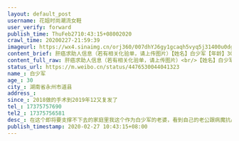 ```yaml
---
layout: default_post
username: 花姐时尚潮流女鞋
user_verify: forward
publish_time: ThuFeb2710:43:15+08002020
crawl_time: 20200227-21:59:39
imageurl: https://wx4.sinaimg.cn/orj360/007dhYJ6gy1gcaqh5vyq5j31400u0dgy.jpg,https://wx4.sinaimg.cn/orj360/007dhYJ6gy1gcaqh7no2vj31400u0myi.jpg
content_brief: 肝癌求助人信息（若有相关化验单，请上传图片）【姓名】白少军【年龄】30【所在城市】湖南省永州市道县【】祥霖铺镇【患病时间】2018做的手术到2019年12又复发了【联系方式】17375757690【其他紧急联系人】17375756581【病情描述】在这个即将要支撑不下去的家庭里我这个作为白少军的老婆，看到 ...全文
content_full_raw: 肝癌求助人信息（若有相关化验单，请上传图片）<br/>【姓名】白少军<br/>【年龄】30<br/>【所在城市】湖南省永州市道县<br/>【】祥霖铺镇<br/>【患病时间】2018做的手术到2019年12又复发了<br/>【联系方式】17375757690<br/>【其他紧急联系人】17375756581<br/>【病情描述】在这个即将要支撑不下去的家庭里我这个作为白少军的老婆，看到自己的老公跟病魔抗战了差不多要两年了，我以为这个坎我们将要熬过去了，没想到在去年的12-18号去复查医生说他又犯了，这时该怎么办在2018年里，在湘雅二医院，给他做手术花光了家里所有的积蓄现在没钱，他说不治了，家里还有三个小孩要读书，老的又老了，家里亲戚朋友又少借不到钱，我这个做老婆的没办法只能在微博上给他试试，让那些好心人士帮帮我们这个小家庭，帮帮我老公，在此感谢大家！<adata-url="http://t.cn/R2WxR1a"href="http://weibo.com/p/1001018008643112400000000"data-hide=""><spanclass='url-icon'><imgstyle='width:1rem;height:1rem'src='https://h5.sinaimg.cn/upload/2015/09/25/3/timeline_card_small_location_default.png'></span><spanclass="surl-text">永州·道县</span></a>
status_url: https://m.weibo.cn/status/4476530044041323
name_: 白少军
age_: 30
city_: 湖南省永州市道县
address_: 
since_: 2018做的手术到2019年12又复发了
tel_: 17375757690
tel2_: 17375756581
desc_: 在这个即将要支撑不下去的家庭里我这个作为白少军的老婆，看到自己的老公跟病魔抗战了差不多要两年了，我以为这个坎我们将要熬过去了，没想到在去年的12-18号去复查医生说他又犯了，这时该怎么办在2018年里，在湘雅二医院，给他做手术花光了家里所有的积蓄现在没钱，他说不治了，家里还有三个小孩要读书，老的又老了，家里亲戚朋友又少借不到钱，我这个做老婆的没办法只能在微博上给他试试，让那些好心人士帮帮我们这个小家庭，帮帮我老公，在此感谢大家！<adata-url="http//t.cn/R2WxR1a"href="http//weibo.com/p/1001018008643112400000000"data-hide=""><spanclass='url-icon'><imgstyle='width1rem;height1rem'src='https//h5.sinaimg.cn/upload/2015/09/25/3/timeline_card_small_location_default.png'></span><spanclass="surl-text">永州·道县</span></a>
publish_timestamp: 2020-02-27 10:43:15+08:00
---
```

